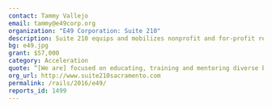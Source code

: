 ```yaml
---
contact: Tammy Vallejo
email: tammy@e49corp.org
organization: "E49 Corporation: Suite 210"
description: Suite 210 equips and mobilizes nonprofit and for-profit regional businesses that address social issues.
bg: e49.jpg
grant: $57,000
category: Acceleration
quote: “[We are] focused on educating, training and mentoring diverse business leaders to build and grow local companies that solve social issues.”
org_url: http://www.suite210sacramento.com
permalink: /rails/2016/e49/
reports_id: 1499
---
```

